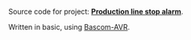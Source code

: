 Source code for project: **[Production line stop alarm](http://uctrl.net/projects/159/avr/production-line-stop-alarm)**.

Written in basic, using [Bascom-AVR](http://www.mcselec.com/).